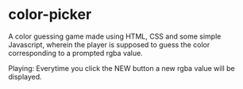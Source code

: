 # color-picker
A color guessing game made using HTML, CSS and some simple Javascript, wherein the player is supposed to guess the color corresponding to a prompted rgba value.

Playing: Everytime you click the NEW button a new rgba value will be displayed.
